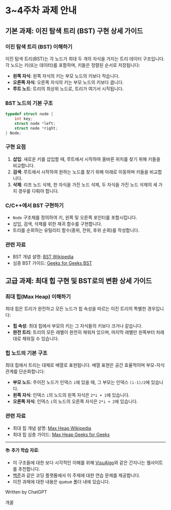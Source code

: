 # **3~4주차 과제 안내**

## 기본 과제: 이진 탐색 트리 (BST) 구현 상세 가이드

### 이진 탐색 트리 (BST) 이해하기

이진 탐색 트리(BST)는 각 노드가 최대 두 개의 자식을 가지는 트리 데이터 구조입니다. 각 노드는 키(또는 데이터)를 포함하며, 키들은 정렬된 순서로 저장됩니다:

- **왼쪽 자식**: 왼쪽 자식의 키는 부모 노드의 키보다 작습니다.
- **오른쪽 자식**: 오른쪽 자식의 키는 부모 노드의 키보다 큽니다.
- **루트 노드**: 트리의 최상위 노드로, 트리가 여기서 시작됩니다.

### BST 노드의 기본 구조
```c
typedef struct node {
    int key;
    struct node *left;
    struct node *right;
} Node;
```

### 구현 요점
1. **삽입**: 새로운 키를 삽입할 때, 루트에서 시작하여 올바른 위치를 찾기 위해 키들을 비교합니다.
2. **검색**: 루트에서 시작하여 원하는 노드를 찾기 위해 아래로 이동하며 키들을 비교합니다.
3. **삭제**: 리프 노드 삭제, 한 자식을 가진 노드 삭제, 두 자식을 가진 노드 삭제의 세 가지 경우를 다뤄야 합니다.

### C/C++에서 BST 구현하기
- `Node` 구조체를 정의하여 키, 왼쪽 및 오른쪽 포인터를 포함시킵니다.
- 삽입, 검색, 삭제를 위한 재귀 함수를 구현합니다.
- 트리를 순회하는 유틸리티 함수(중위, 전위, 후위 순회)를 작성합니다.

### 관련 자료
- BST 개념 설명: [BST Wikipedia](https://en.wikipedia.org/wiki/Binary_search_tree)
- 심층 BST 가이드: [Geeks for Geeks BST](https://www.geeksforgeeks.org/binary-search-tree-data-structure/)


## 고급 과제: 최대 힙 구현 및 BST로의 변환 상세 가이드

### 최대 힙(Max Heap) 이해하기

최대 힙은 트리가 완전하고 모든 노드가 힙 속성을 따르는 이진 트리의 특별한 경우입니다:

- **힙 속성**: 최대 힙에서 부모의 키는 그 자식들의 키보다 크거나 같습니다.
- **완전 트리**: 트리의 모든 레벨이 완전히 채워져 있으며, 마지막 레벨만 왼쪽부터 차례대로 채워질 수 있습니다.

### 힙 노드의 기본 구조
최대 힙에서 트리는 대체로 배열로 표현됩니다. 배열 표현은 공간 효율적이며 부모-자식 관계를 단순화합니다:

- **부모 노드**: 주어진 노드가 인덱스 `i`에 있을 때, 그 부모는 인덱스 `(i-1)/2`에 있습니다.
- **왼쪽 자식**: 인덱스 `i`의 노드의 왼쪽 자식은 `2*i + 1`에 있습니다.
- **오른쪽 자식**: 인덱스 `i`의 노드의 오른쪽 자식은 `2*i + 2`에 있습니다.

### 관련 자료
- 최대 힙 개념 설명: [Max Heap Wikipedia](https://en.wikipedia.org/wiki/Binary_heap)
- 최대 힙 심층 가이드: [Max Heap Geeks for Geeks](https://www.geeksforgeeks.org/convert-max-heap-to-min-heap-in-linear-time/)

---

📚 **추가 학습 자료**:
- 이 구조들에 대한 보다 시각적인 이해를 위해 [VisuAlgo](https://visualgo.net/en)와 같은 간지나는 웹사이트를 추천합니다.
- [백준](https://www.acmicpc.net/)과 같은 코딩 플랫폼에서 이 주제에 대한 연습 문제를 제공합니다.
- 이전 과제에 대한 내용은 queue 폴더 내에 있습니다.

Written by ChatGPT

개꿀
